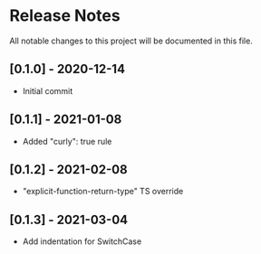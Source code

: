 # Release Notes

All notable changes to this project will be documented in this file.

## [0.1.0] - 2020-12-14

- Initial commit

## [0.1.1] - 2021-01-08

- Added "curly": true rule

## [0.1.2] - 2021-02-08

- "explicit-function-return-type" TS override

## [0.1.3] - 2021-03-04

- Add indentation for SwitchCase
